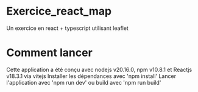 # Exercice_react_map
Un exercice en react + typescript utilisant leaflet

# Comment lancer
Cette application a été conçu avec nodejs v20.16.0, npm v10.8.1 et Reactjs v18.3.1 via vitejs
Installer les dépendances avec 'npm install'
Lancer l'application avec 'npm run dev' ou build avec 'npm run build'